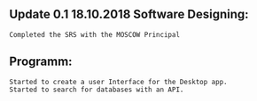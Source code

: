 Update 0.1											18.10.2018
Software Designing:
--------------------
	Completed the SRS with the MOSCOW Principal

Programm:
-------------------
	Started to create a user Interface for the Desktop app.
	Started to search for databases with an API.

